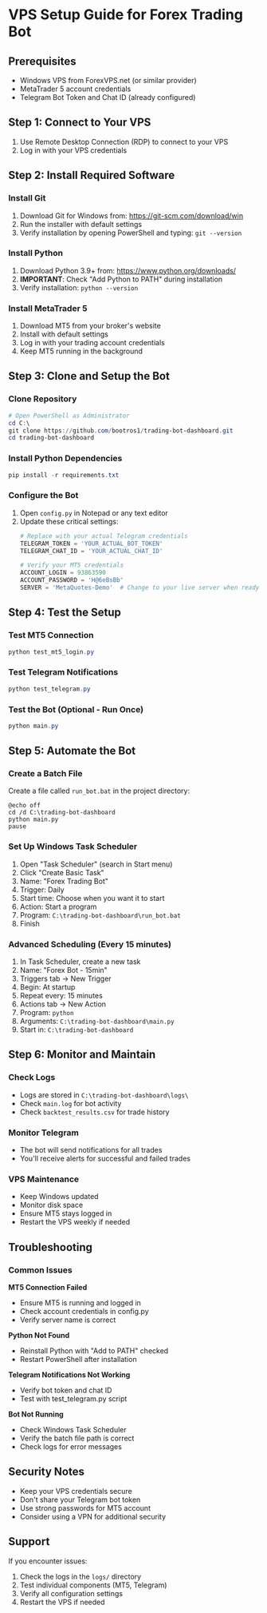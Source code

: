 # VPS Setup Guide for Forex Trading Bot

## Prerequisites
- Windows VPS from ForexVPS.net (or similar provider)
- MetaTrader 5 account credentials
- Telegram Bot Token and Chat ID (already configured)

## Step 1: Connect to Your VPS
1. Use Remote Desktop Connection (RDP) to connect to your VPS
2. Log in with your VPS credentials

## Step 2: Install Required Software

### Install Git
1. Download Git for Windows from: https://git-scm.com/download/win
2. Run the installer with default settings
3. Verify installation by opening PowerShell and typing: `git --version`

### Install Python
1. Download Python 3.9+ from: https://www.python.org/downloads/
2. **IMPORTANT**: Check "Add Python to PATH" during installation
3. Verify installation: `python --version`

### Install MetaTrader 5
1. Download MT5 from your broker's website
2. Install with default settings
3. Log in with your trading account credentials
4. Keep MT5 running in the background

## Step 3: Clone and Setup the Bot

### Clone Repository
```powershell
# Open PowerShell as Administrator
cd C:\
git clone https://github.com/bootros1/trading-bot-dashboard.git
cd trading-bot-dashboard
```

### Install Python Dependencies
```powershell
pip install -r requirements.txt
```

### Configure the Bot
1. Open `config.py` in Notepad or any text editor
2. Update these critical settings:
   ```python
   # Replace with your actual Telegram credentials
   TELEGRAM_TOKEN = 'YOUR_ACTUAL_BOT_TOKEN'
   TELEGRAM_CHAT_ID = 'YOUR_ACTUAL_CHAT_ID'
   
   # Verify your MT5 credentials
   ACCOUNT_LOGIN = 93863590
   ACCOUNT_PASSWORD = 'H@6eBsBb'
   SERVER = 'MetaQuotes-Demo'  # Change to your live server when ready
   ```

## Step 4: Test the Setup

### Test MT5 Connection
```powershell
python test_mt5_login.py
```

### Test Telegram Notifications
```powershell
python test_telegram.py
```

### Test the Bot (Optional - Run Once)
```powershell
python main.py
```

## Step 5: Automate the Bot

### Create a Batch File
Create a file called `run_bot.bat` in the project directory:
```batch
@echo off
cd /d C:\trading-bot-dashboard
python main.py
pause
```

### Set Up Windows Task Scheduler
1. Open "Task Scheduler" (search in Start menu)
2. Click "Create Basic Task"
3. Name: "Forex Trading Bot"
4. Trigger: Daily
5. Start time: Choose when you want it to start
6. Action: Start a program
7. Program: `C:\trading-bot-dashboard\run_bot.bat`
8. Finish

### Advanced Scheduling (Every 15 minutes)
1. In Task Scheduler, create a new task
2. Name: "Forex Bot - 15min"
3. Triggers tab → New Trigger
4. Begin: At startup
5. Repeat every: 15 minutes
6. Actions tab → New Action
7. Program: `python`
8. Arguments: `C:\trading-bot-dashboard\main.py`
9. Start in: `C:\trading-bot-dashboard`

## Step 6: Monitor and Maintain

### Check Logs
- Logs are stored in `C:\trading-bot-dashboard\logs\`
- Check `main.log` for bot activity
- Check `backtest_results.csv` for trade history

### Monitor Telegram
- The bot will send notifications for all trades
- You'll receive alerts for successful and failed trades

### VPS Maintenance
- Keep Windows updated
- Monitor disk space
- Ensure MT5 stays logged in
- Restart the VPS weekly if needed

## Troubleshooting

### Common Issues

**MT5 Connection Failed**
- Ensure MT5 is running and logged in
- Check account credentials in config.py
- Verify server name is correct

**Python Not Found**
- Reinstall Python with "Add to PATH" checked
- Restart PowerShell after installation

**Telegram Notifications Not Working**
- Verify bot token and chat ID
- Test with test_telegram.py script

**Bot Not Running**
- Check Windows Task Scheduler
- Verify the batch file path is correct
- Check logs for error messages

## Security Notes
- Keep your VPS credentials secure
- Don't share your Telegram bot token
- Use strong passwords for MT5 account
- Consider using a VPN for additional security

## Support
If you encounter issues:
1. Check the logs in the `logs/` directory
2. Test individual components (MT5, Telegram)
3. Verify all configuration settings
4. Restart the VPS if needed 